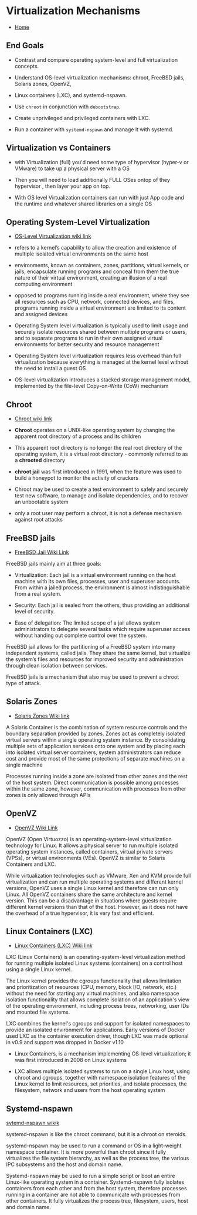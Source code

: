 # Virtualization Mechanisms

* [Home](/README.md)


## End Goals

* Contrast and compare operating system-level and full virtualization concepts.

* Understand OS-level virtualization mechanisms: chroot, FreeBSD jails, Solaris zones, OpenVZ, 

* Linux containers (LXC), and systemd-nspawn.

* Use `chroot` in conjunction with `debootstrap`.

* Create unprivileged and privileged containers with LXC.

* Run a container with `systemd-nspawn` and manage it with systemd.


## Virtualization vs Containers

* with Virtualization (full) you'd need some type of hypervisor (hyper-v or VMware) to take up a physical server with a OS 

* Then you will need to load additionally FULL OSes ontop of they hypervisor , then layer your app on top.

* With OS level Virtualization containers can run with just App code and the runtime and whatever shared libraries on a single OS

## Operating System-Level Virtualization

* [OS-Level Virtualization wiki link](https://en.wikipedia.org/wiki/OS-level_virtualization)

* refers to a kernel’s capability to allow the creation and existence of multiple isolated virtual environments on the same host

* environments, known as containers, zones, partitions, virtual kernels, or jails, encapsulate running programs and conceal from them the true nature of their virtual environment, creating an illusion of a real computing environment

* opposed to programs running inside a real environment, where they see all resources such as CPU, network, connected devices, and files, programs running inside a virtual environment are limited to its content and assigned devices

* Operating System level virtualization is typically used to limit usage and securely isolate resources shared between multiple programs or users, and to separate programs to run in their own assigned virtual environments for better security and resource management

* Operating System level virtualization requires less overhead than full virtualization because everything is managed at the kernel level without the need to install a guest OS

* OS-level virtualization introduces a stacked storage management model, implemented by the file-level Copy-on-Write (CoW) mechanism

## Chroot

* [Chroot wiki link](https://en.wikipedia.org/wiki/Chroot)

* **Chroot** operates on a UNIX-like operating system by changing the apparent root directory of a process and its children

* This apparent root directory is no longer the real root directory of the operating system, it is a virtual root directory - commonly referred to as a **chrooted** directory

* **chroot jail** was first introduced in 1991, when the feature was used to build a honeypot to monitor the activity of crackers

* Chroot may be used to create a test environment to safely and securely test new software, to manage and isolate dependencies, and to recover an unbootable system

* only a root user may perform a chroot, it is not a defense mechanism against root attacks


## FreeBSD jails

* [FreeBSD Jail Wiki Link](https://en.wikipedia.org/wiki/FreeBSD_jail) 

FreeBSD jails mainly aim at three goals:

* Virtualization: Each jail is a virtual environment running on the host machine with its own files, processes, user and superuser accounts. From within a jailed process, the environment is almost indistinguishable from a real system.

* Security: Each jail is sealed from the others, thus providing an additional level of security.

* Ease of delegation: The limited scope of a jail allows system administrators to delegate several tasks which require superuser access without handing out complete control over the system.


FreeBSD jail allows for the partitioning of a FreeBSD system into many independent systems, called jails. They share the same kernel, but virtualize the system’s files and resources for improved security and administration through clean isolation between services.

FreeBSD jails is a mechanism that also may be used to prevent a chroot type of attack.


## Solaris Zones 

* [Solaris Zones Wiki link](https://en.wikipedia.org/wiki/Solaris_Containers)

A Solaris Container is the combination of system resource controls and the boundary separation provided by zones. Zones act as completely isolated virtual servers within a single operating system instance. By consolidating multiple sets of application services onto one system and by placing each into isolated virtual server containers, system administrators can reduce cost and provide most of the same protections of separate machines on a single machine

Processes running inside a zone are isolated from other zones and the rest of the host system. Direct communication is possible among processes within the same zone, however, communication with processes from other zones is only allowed through APIs


## OpenVZ 

* [OpenVZ Wiki Link](https://en.wikipedia.org/wiki/OpenVZ)

OpenVZ (Open Virtuozzo) is an operating-system-level virtualization technology for Linux. It allows a physical server to run multiple isolated operating system instances, called containers, virtual private servers (VPSs), or virtual environments (VEs). OpenVZ is similar to Solaris Containers and LXC.

While virtualization technologies such as VMware, Xen and KVM provide full virtualization and can run multiple operating systems and different kernel versions, OpenVZ uses a single Linux kernel and therefore can run only Linux. All OpenVZ containers share the same architecture and kernel version. This can be a disadvantage in situations where guests require different kernel versions than that of the host. However, as it does not have the overhead of a true hypervisor, it is very fast and efficient.



## Linux Containers (LXC)

* [Linux Containers (LXC) Wiki link](https://en.wikipedia.org/wiki/LXC)


LXC (Linux Containers) is an operating-system-level virtualization method for running multiple isolated Linux systems (containers) on a control host using a single Linux kernel.

The Linux kernel provides the cgroups functionality that allows limitation and prioritization of resources (CPU, memory, block I/O, network, etc.) without the need for starting any virtual machines, and also namespace isolation functionality that allows complete isolation of an application's view of the operating environment, including process trees, networking, user IDs and mounted file systems.

LXC combines the kernel's cgroups and support for isolated namespaces to provide an isolated environment for applications. Early versions of Docker used LXC as the container execution driver, though LXC was made optional in v0.9 and support was dropped in Docker v1.10

* Linux Containers, is a mechanism implementing OS-level virtualization; it was first introduced in 2008 on Linux systems

* LXC allows multiple isolated systems to run on a single Linux host, using chroot and cgroups, together with namespace isolation features of the Linux kernel to limit resources, set priorities, and isolate processes, the filesystem, network and users from the host operating system

## Systemd-nspawn

[sytemd-nspawn wikik](https://wiki.archlinux.org/index.php/Systemd-nspawn)

systemd-nspawn is like the chroot command, but it is a chroot on steroids.

systemd-nspawn may be used to run a command or OS in a light-weight namespace container. It is more powerful than chroot since it fully virtualizes the file system hierarchy, as well as the process tree, the various IPC subsystems and the host and domain name.

Systemd-nspawn may be used to run a simple script or boot an entire Linux-like operating system in a container. Systemd-nspawn fully isolates containers from each other and from the host system, therefore processes running in a container are not able to communicate with processes from other containers. It fully virtualizes the process tree, filesystem, users, host and domain name.
